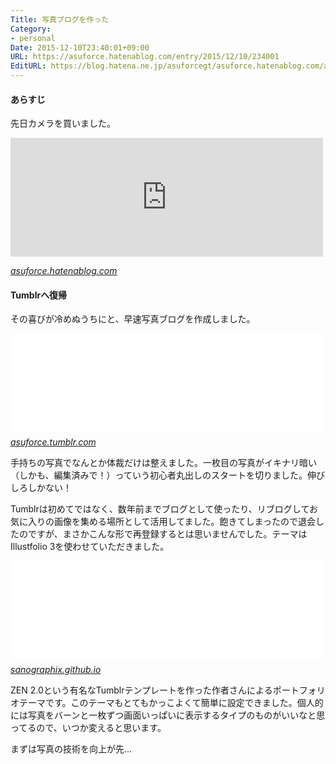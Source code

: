 ```yaml
---
Title: 写真ブログを作った
Category:
- personal
Date: 2015-12-10T23:40:01+09:00
URL: https://asuforce.hatenablog.com/entry/2015/12/10/234001
EditURL: https://blog.hatena.ne.jp/asuforcegt/asuforce.hatenablog.com/atom/entry/6653586347148127795
---
```


<h4>あらすじ</h4>
<p>先日カメラを買いました。</p>
<p><iframe class="embed-card embed-blogcard" style="display: block; width: 100%; height: 190px; max-width: 500px; margin: 10px 0px;" title="カメラを買った話 - Whimlog" src="http://asuforce.hatenablog.com/embed/2015/12/08/235508" frameborder="0" scrolling="no"></iframe></p>
<p><cite class="hatena-citation"><a href="http://asuforce.hatenablog.com/entry/2015/12/08/235508">asuforce.hatenablog.com</a></cite></p>
<h4>Tumblrへ復帰</h4>
<p>その喜びが冷めぬうちにと、早速写真ブログを作成しました。</p>
<p><iframe class="embed-card embed-webcard" style="display: block; width: 100%; height: 155px; max-width: 500px; margin: 10px 0px;" title="WhimShot" src="//hatenablog-parts.com/embed?url=http%3A%2F%2Fasuforce.tumblr.com%2F" frameborder="0" scrolling="no"></iframe><cite class="hatena-citation"><a href="http://asuforce.tumblr.com/">asuforce.tumblr.com</a></cite></p>
<p>手持ちの写真でなんとか体裁だけは整えました。一枚目の写真がイキナリ暗い（しかも、編集済みで！）っていう初心者丸出しのスタートを切りました。伸びしろしかない！</p>
<p>Tumblrは初めてではなく、数年前までブログとして使ったり、リブログしてお気に入りの画像を集める場所として活用してました。飽きてしまったので退会したのですが、まさかこんな形で再登録するとは思いませんでした。テーマはIllustfolio 3を使わせていただきました。</p>
<p><iframe class="embed-card embed-webcard" style="display: block; width: 100%; height: 155px; max-width: 500px; margin: 10px 0px;" title="Illustfolio 3 - イラストポートフォリオサイトを一瞬で作れるTumblrテーマ" src="//hatenablog-parts.com/embed?url=http%3A%2F%2Fsanographix.github.io%2Ftumblr%2Fillustfolio3%2F" frameborder="0" scrolling="no"></iframe><cite class="hatena-citation"><a href="http://sanographix.github.io/tumblr/illustfolio3/">sanographix.github.io</a></cite></p>
<p>ZEN 2.0という有名なTumblrテンプレートを作った作者さんによるポートフォリオテーマです。このテーマもとてもかっこよくて簡単に設定できました。個人的には写真をバーンと一枚ずつ画面いっぱいに表示するタイプのものがいいなと思ってるので、いつか変えると思います。</p>
<p>まずは写真の技術を向上が先... </p>
